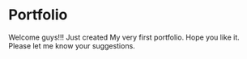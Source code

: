 # Portfolio
Welcome guys!!! Just created My very first portfolio. 
Hope you like it. Please let me know your suggestions.
